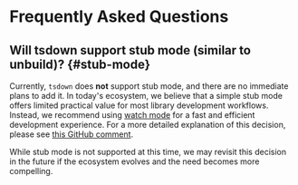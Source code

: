 # Frequently Asked Questions

<!--
TODO
## What is the difference between tsdown and Rolldown?

## Why should I use tsdown instead of other bundlers (like tsup, unbuild, ...)? -->

## Will tsdown support stub mode (similar to unbuild)? {#stub-mode}

Currently, `tsdown` does **not** support stub mode, and there are no immediate plans to add it. In today's ecosystem, we believe that a simple stub mode offers limited practical value for most library development workflows. Instead, we recommend using [watch mode](../options/watch-mode.md) for a fast and efficient development experience. For a more detailed explanation of this decision, please see [this GitHub comment](https://github.com/rolldown/tsdown/pull/164#issuecomment-2849720617).

While stub mode is not supported at this time, we may revisit this decision in the future if the ecosystem evolves and the need becomes more compelling.
